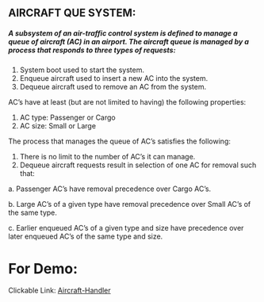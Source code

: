 ## AIRCRAFT QUE SYSTEM:##### A subsystem of an air-traffic control system is defined to manage a queue of aircraft (AC) in an airport.  The aircraft queue is managed by a process that responds to three types of requests:  1.	System boot used to start the system.  2.	Enqueue aircraft used to insert a new AC into the system.  3.	Dequeue aircraft used to remove an AC from the system.AC’s have at least (but are not limited to having) the following properties:  1.	AC type:  Passenger or Cargo  2.	AC size:  Small or LargeThe process that manages the queue of AC’s satisfies the following:  1.	There is no limit to the number of AC’s it can manage.  2.	Dequeue aircraft requests result in selection of one AC for removal such that:a.	Passenger AC’s have removal precedence over Cargo AC’s.b.	Large AC’s of a given type have removal precedence over Small AC’s of the same type.c.	Earlier enqueued AC’s of a given type and size have precedence over later enqueued AC’s of the same type and size.# For Demo:Clickable Link: [Aircraft-Handler](http://aircraft-queue.herokuapp.com)